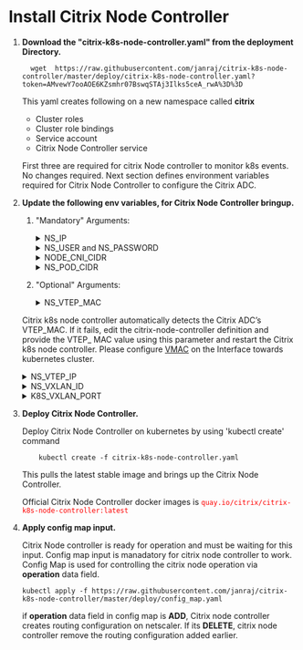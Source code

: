 # **Install Citrix Node Controller**

 1. **Download the "citrix-k8s-node-controller.yaml" from the deployment Directory.**
    ```
      wget  https://raw.githubusercontent.com/janraj/citrix-k8s-node-controller/master/deploy/citrix-k8s-node-controller.yaml?token=AMvewY7ooAOE6KZsmhr07BswqSTAj3Ilks5ceA_rwA%3D%3D
    ```
                        
    This yaml creates following on a new namespace called **citrix**

    * Cluster roles
    * Cluster role bindings
    * Service account
    * Citrix Node Controller service
   
    First three are required for citrix Node controller to monitor k8s events. No changes required.
    Next section defines environment variables required for Citrix Node Controller to configure the Citrix ADC.

 2. **Update the following env variables, for Citrix Node Controller bringup.**

    1. "Mandatory" Arguments:
       <details>
       <summary>NS_IP</summary>

         This is must for Citrix Node Controller to configure the NetScaler appliance. Citrix Node Controller uses NS_IP for configuration needs. NS_IP can be of,
         ```
            SNIP for HA/Standalone (Management access has to be enabled) 
            CLIP for Cluster
         
         ```
       </details>
       <details>
       <summary>NS_USER and NS_PASSWORD</summary>

         This is for authenticating with NetScaler if it has non default username and password. We can directly pass username/password or use Kubernetes secrets.
         Please refer our [guide](https://github.com/citrix/citrix-k8s-ingress-controller/blob/master/docs/command-policy.md) for configuring a non default NetScaler username and password.
         
         Given Yaml uses k8s secrets. Following steps helps to create secrets to be used in yaml.

         Create secrets on Kubernetes for NS_USER and NS_PASSWORD
         Kubernetes secrets can be created by using 'kubectl create secret'.  

                 kubectl create secret  generic nslogin --from-literal=username='nsroot' --from-literal=password='nsroot'

         >**Note:** If you are using different secret name rather than nslogin, you have to update the "name" field in the yaml. 

       </details>
       <details>
       <summary>NODE_CNI_CIDR</summary>
         Provide the node CIDR of the Kubernetes cluster. 
       </details>
       <details>
       <summary>NS_POD_CIDR</summary>
         Provide a pod CIDR from the node CIDR in the Kubernetes cluster to create an overlay network between Citrix ADC and Kubernetes cluster.  For example, if the node CIDR in the Kubernetes cluster is 10.244.0.0/16 and the pod CIDRs of the nodes are 10.244.0.1/24, 10.244.1.1/24, 10.244.2.1/24. You can provide a pod CIDR 10.244.254.1/24 that is not allocated to the nodes.
       </details>
    
    2. "Optional" Arguments:

       <details>
       <summary>NS_VTEP_MAC</summary>

	Citrix k8s node controller automatically detects the Citrix ADC’s VTEP_MAC. If it fails, edit the citrix-node-controller definition and provide the VTEP_ MAC value using this parameter and restart the Citrix k8s node controller. Please configure [VMAC](https://docs.citrix.com/en-us/netscaler/12/system/high-availability-introduction/configuring-virtual-mac-addresses-high-availability.html) on the Interface towards kubernetes cluster.

       </details>
       <details>
       <summary>NS_VTEP_IP</summary>
        Use this argument to provide IP address as VTEP, if you do not want to use NS_IP
       </details>
       <details>
       <summary>NS_VXLAN_ID</summary>
        This argument is only applicable for Flannel CNI. If Flannel uses a different VXLAN_ID, Use this argument to provide the VXLAN_ID.<br>
        Default Value is 1.
       </details>
       <details>
       <summary>K8S_VXLAN_PORT</summary>
	 If the Kubernetes cluster VXLAN port is other than 8472, you have to provide the Kubernetes VXLAN port number using this parameter.
       </details>
3. **Deploy Citrix Node Controller.**

   Deploy Citrix Node Controller  on kubernetes by using 'kubectl create' command
        
           kubectl create -f citrix-k8s-node-controller.yaml

   This pulls the latest stable  image and brings up the Citrix Node Controller.
                
   Official Citrix Node Controller docker images is <span style="color:red"> `quay.io/citrix/citrix-k8s-node-controller:latest` </span>

4.  **Apply config map input.**
    
    Citrix Node controller is ready for operation and must be waiting for this input. Config map input is manadatory for citrix node controller to work. Config Map is used for controlling the citrix node operation via **operation** data field.

    ```
	kubectl apply -f https://raw.githubusercontent.com/janraj/citrix-k8s-node-controller/master/deploy/config_map.yaml
    ```
    if **operation** data field in config map is **ADD**, Citrix node controller creates routing configuration on netscaler. If its **DELETE**, citrix node controller remove the routing configuration added earlier. 
